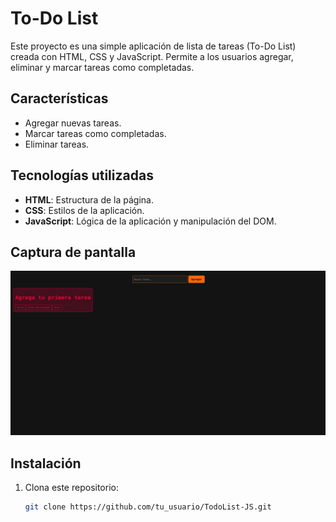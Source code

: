 # To-Do List

Este proyecto es una simple aplicación de lista de tareas (To-Do List) creada con HTML, CSS y JavaScript. Permite a los usuarios agregar, eliminar y marcar tareas como completadas.

## Características

- Agregar nuevas tareas.
- Marcar tareas como completadas.
- Eliminar tareas.


## Tecnologías utilizadas

- **HTML**: Estructura de la página.
- **CSS**: Estilos de la aplicación.
- **JavaScript**: Lógica de la aplicación y manipulación del DOM.

## Captura de pantalla

![Captura de pantalla de la aplicación](captura.png)

## Instalación

1. Clona este repositorio:
   ```bash
   git clone https://github.com/tu_usuario/TodoList-JS.git
